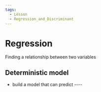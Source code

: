 ```yaml
---
tags:
  - Lesson
  - Regression_and_Discriminant
---
```

# Regression
Finding a relationship between two variables
## Deterministic model
- build a model that can predict ----